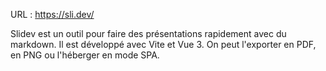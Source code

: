 URL : https://sli.dev/

Slidev est un outil pour faire des présentations rapidement avec du markdown. Il est développé avec Vite et Vue 3. On peut l'exporter en PDF, en PNG ou l'héberger en mode SPA.